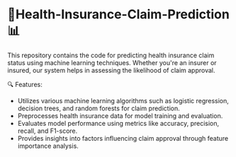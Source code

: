 # 🏥Health-Insurance-Claim-Prediction📊
This repository contains the code for predicting health insurance claim status using machine learning techniques. Whether you're an insurer or insured, our system helps in assessing the likelihood of claim approval.

🔍 Features:

- Utilizes various machine learning algorithms such as logistic regression, decision trees, and random forests for claim prediction.
- Preprocesses health insurance data for model training and evaluation.
- Evaluates model performance using metrics like accuracy, precision, recall, and F1-score.
- Provides insights into factors influencing claim approval through feature importance analysis.
